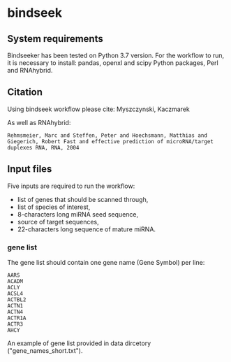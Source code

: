 # bindseek

## System requirements
Bindseeker has been tested on Python 3.7 version. For the workflow to run, it is necessary to install: pandas, openxl and scipy Python packages, Perl and RNAhybrid.
## Citation
Using bindseek workflow please cite:
 Myszczynski, Kaczmarek

As well as RNAhybrid:
```
Rehmsmeier, Marc and Steffen, Peter and Hoechsmann, Matthias and Giegerich, Robert Fast and effective prediction of microRNA/target duplexes RNA, RNA, 2004
```
## Input files

Five inputs are required to run the workflow: 
* list of genes that should be scanned through, 
* list of species of interest, 
* 8-characters long miRNA seed sequence, 
* source of target sequences, 
* 22-characters long sequence of mature miRNA.

### gene list
The gene list should contain one gene name (Gene Symbol) per line:

```
AARS
ACADM
ACLY
ACSL4
ACTBL2
ACTN1
ACTN4
ACTR1A
ACTR3
AHCY
```
An example of gene list provided in data dircetory ("gene_names_short.txt").
